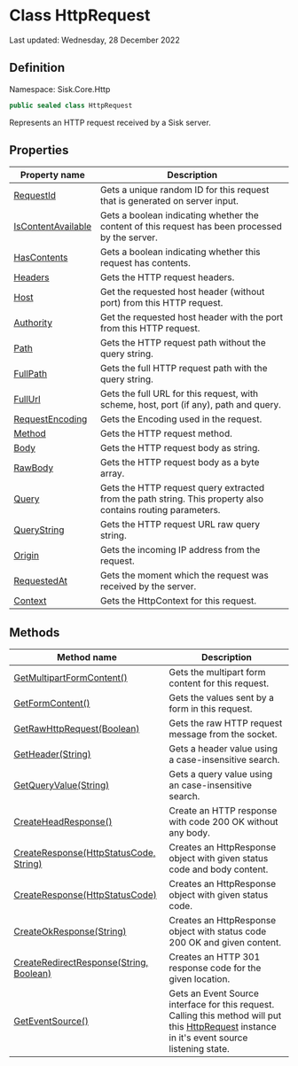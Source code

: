 # Class HttpRequest
Last updated: Wednesday, 28 December 2022

## Definition
Namespace: Sisk.Core.Http

```csharp
public sealed class HttpRequest
```

Represents an HTTP request received by a Sisk server.

## Properties

| Property name | Description |
| --- | --- |
| [RequestId](/spec/Sisk/Core/Http/HttpRequest/RequestId) | Gets a unique random ID for this request that is generated on server input. | 
| [IsContentAvailable](/spec/Sisk/Core/Http/HttpRequest/IsContentAvailable) | Gets a boolean indicating whether the content of this request has been processed by the server. | 
| [HasContents](/spec/Sisk/Core/Http/HttpRequest/HasContents) | Gets a boolean indicating whether this request has contents. | 
| [Headers](/spec/Sisk/Core/Http/HttpRequest/Headers) | Gets the HTTP request headers. | 
| [Host](/spec/Sisk/Core/Http/HttpRequest/Host) | Get the requested host header (without port) from this HTTP request. | 
| [Authority](/spec/Sisk/Core/Http/HttpRequest/Authority) | Get the requested host header with the port from this HTTP request. | 
| [Path](/spec/Sisk/Core/Http/HttpRequest/Path) | Gets the HTTP request path without the query string. | 
| [FullPath](/spec/Sisk/Core/Http/HttpRequest/FullPath) | Gets the full HTTP request path with the query string. | 
| [FullUrl](/spec/Sisk/Core/Http/HttpRequest/FullUrl) | Gets the full URL for this request, with scheme, host, port (if any), path and query. | 
| [RequestEncoding](/spec/Sisk/Core/Http/HttpRequest/RequestEncoding) | Gets the Encoding used in the request. | 
| [Method](/spec/Sisk/Core/Http/HttpRequest/Method) | Gets the HTTP request method. | 
| [Body](/spec/Sisk/Core/Http/HttpRequest/Body) | Gets the HTTP request body as string. | 
| [RawBody](/spec/Sisk/Core/Http/HttpRequest/RawBody) | Gets the HTTP request body as a byte array. | 
| [Query](/spec/Sisk/Core/Http/HttpRequest/Query) | Gets the HTTP request query extracted from the path string. This property also contains routing parameters. | 
| [QueryString](/spec/Sisk/Core/Http/HttpRequest/QueryString) | Gets the HTTP request URL raw query string. | 
| [Origin](/spec/Sisk/Core/Http/HttpRequest/Origin) | Gets the incoming IP address from the request. | 
| [RequestedAt](/spec/Sisk/Core/Http/HttpRequest/RequestedAt) | Gets the moment which the request was received by the server. | 
| [Context](/spec/Sisk/Core/Http/HttpRequest/Context) | Gets the HttpContext for this request. | 

## Methods

| Method name | Description |
| --- | --- |
| [GetMultipartFormContent()](/spec/Sisk/Core/Http/HttpRequest/GetMultipartFormContent--) | Gets the multipart form content for this request. | 
| [GetFormContent()](/spec/Sisk/Core/Http/HttpRequest/GetFormContent--) | Gets the values sent by a form in this request. | 
| [GetRawHttpRequest(Boolean)](/spec/Sisk/Core/Http/HttpRequest/GetRawHttpRequest--Boolean) | Gets the raw HTTP request message from the socket. | 
| [GetHeader(String)](/spec/Sisk/Core/Http/HttpRequest/GetHeader--String) | Gets a header value using a case-insensitive search. | 
| [GetQueryValue(String)](/spec/Sisk/Core/Http/HttpRequest/GetQueryValue--String) | Gets a query value using an case-insensitive search. | 
| [CreateHeadResponse()](/spec/Sisk/Core/Http/HttpRequest/CreateHeadResponse--) | Create an HTTP response with code 200 OK without any body. | 
| [CreateResponse(HttpStatusCode, String)](/spec/Sisk/Core/Http/HttpRequest/CreateResponse--HttpStatusCode-String) | Creates an HttpResponse object with given status code and body content. | 
| [CreateResponse(HttpStatusCode)](/spec/Sisk/Core/Http/HttpRequest/CreateResponse--HttpStatusCode) | Creates an HttpResponse object with given status code. | 
| [CreateOkResponse(String)](/spec/Sisk/Core/Http/HttpRequest/CreateOkResponse--String) | Creates an HttpResponse object with status code 200 OK and given content. | 
| [CreateRedirectResponse(String, Boolean)](/spec/Sisk/Core/Http/HttpRequest/CreateRedirectResponse--String-Boolean) | Creates an HTTP 301 response code for the given location. | 
| [GetEventSource()](/spec/Sisk/Core/Http/HttpRequest/GetEventSource--) | Gets an Event Source interface for this request. Calling this method will put this [HttpRequest](/spec/Sisk/Core/Http/HttpRequest) instance in it's event source listening state. | 


